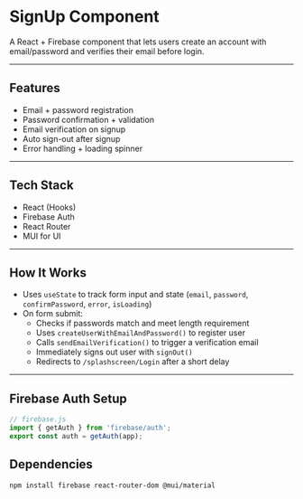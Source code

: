 # SignUp Component

A React + Firebase component that lets users create an account with email/password and verifies their email before login.

---

## Features

- Email + password registration
- Password confirmation + validation
- Email verification on signup
- Auto sign-out after signup
- Error handling + loading spinner

---

## Tech Stack

- React (Hooks)
- Firebase Auth
- React Router
- MUI for UI

---

## How It Works


- Uses `useState` to track form input and state (`email`, `password`, `confirmPassword`, `error`, `isLoading`)
- On form submit:
  - Checks if passwords match and meet length requirement
  - Uses `createUserWithEmailAndPassword()` to register user
  - Calls `sendEmailVerification()` to trigger a verification email
  - Immediately signs out user with `signOut()`
  - Redirects to `/splashscreen/Login` after a short delay
---

## Firebase Auth Setup

```js
// firebase.js
import { getAuth } from 'firebase/auth';
export const auth = getAuth(app);
```

## Dependencies
```bash
npm install firebase react-router-dom @mui/material
```
